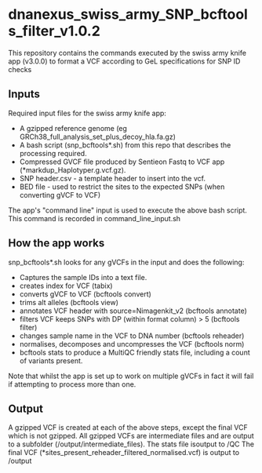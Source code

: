 # dnanexus_swiss_army_SNP_bcftools_filter_v1.0.2
This repository contains the commands executed by the swiss army knife app (v3.0.0) to format a VCF according to GeL specifications for SNP ID checks

## Inputs
Required input files for the swiss army knife app:
* A gzipped reference genome (eg GRCh38_full_analysis_set_plus_decoy_hla.fa.gz)
* A bash script (snp_bcftools*.sh) from this repo that describes the processing required.
* Compressed GVCF file produced by Sentieon Fastq to VCF app (*markdup_Haplotyper.g.vcf.gz).
* SNP header.csv - a template header to insert into the vcf.
* BED file - used to restrict the sites to the expected SNPs (when converting gVCF to VCF)

The app's "command line" input is used to execute the above bash script. This command is recorded in command_line_input.sh

## How the app works
snp_bcftools*.sh looks for any gVCFs in the input and does the following:
- Captures the sample IDs into a text file.
- creates index for VCF (tabix)
- converts gVCF to VCF (bcftools convert)
- trims alt alleles (bcftools view)
- annotates VCF header with source=Nimagenkit_v2 (bcftools annotate)
- filters VCF keeps SNPs with DP (within format column) > 5 (bcftools filter)
- changes sample name in the VCF to DNA number (bcftools reheader)
- normalises, decomposes and uncompresses the VCF (bcftools norm)
- bcftools stats to produce a MultiQC friendly stats file, including a count of variants present.

Note that whilst the app is set up to work on multiple gVCFs in fact it will fail if attempting to process more than one.
## Output
A gzipped VCF is created at each of the above steps, except the final VCF which is not gzipped.
All gzipped VCFs are intermediate files and are output to a subfolder (/output/intermediate_files).
The stats file isoutput to /QC
The final VCF (*sites_present_reheader_filtered_normalised.vcf) is output to /output
